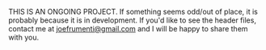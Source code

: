 THIS IS AN ONGOING PROJECT. If something seems odd/out of place, it is probably because it is in development. 
If you'd like to see the header files, contact me at joefrumenti@gmail.com and I will be happy to share them with you.
